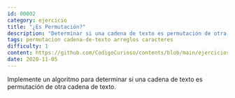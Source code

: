 ```yaml
---
id: 00002
category: ejercicio
title: "¿Es Permutación?"
description: "Determinar si una cadena de texto es permutación de otra cadena de texto"
tags: permutacion cadena-de-texto arreglos caracteres
difficulty: 1
content: https://github.com/CodigoCurioso/contents/blob/main/ejercicios/00002-es-permutacion.md
date: 2020-11-05
---
```


Implemente un algoritmo para determinar si una cadena de texto es permutación de otra cadena de texto.

